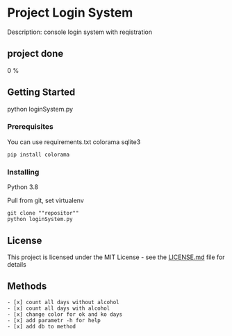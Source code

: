 # Project Login System

Description: console login system with reqistration

## project done
0 %
## Getting Started

python loginSystem.py

### Prerequisites

You can use requirements.txt
colorama
sqlite3

```
pip install colorama
```

### Installing

Python 3.8

Pull from git, set virtualenv

```
git clone ""repositor""
python loginSystem.py
```


## License

This project is licensed under the MIT License - see the [LICENSE.md](LICENSE.md) file for details


## Methods
```
- [x] count all days without alcohol
- [x] count all days with alcohol
- [x] change color for ok and ko days
- [x] add parametr -h for help
- [x] add db to method
```


